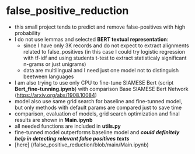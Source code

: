 # false_positive_reduction
 - this small project tends to predict and remove false-positives with high probability
 - I do not use lemmas and selected **BERT textual representation**:
   - since I have only 3K records and do not expect to extract alignments related to false_positives (in this case I could try logistic regression with tf-idf and using students t-test to extract statisticaly significant n-grams or just unigrams)
   - data are multilingual and I need just one model not to distinguish beetween languages 
- I am also trying to use only CPU to fine-tune SIAMESE Bert (script **Bert_fine-tunning.ipynb**) with comparison Base SIAMESE Bert Network (https://arxiv.org/abs/1908.10084) 
- model also use same grid search for baseline and fine-tunned model, but only methods with default params are compared just to save time
- comparison, evaluation of models, grid search optimization and final results are shown in **Main.ipynb**
- all needed functions are included in **utils.py**
- fine-tunned model outperforms baseline model and ***could definitely help in detecting relevant false positives texts***
- [here] (/false_positive_reduction/blob/main/Main.ipynb)
